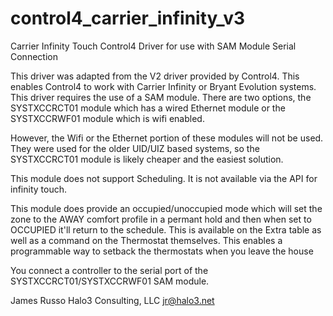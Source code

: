 # control4_carrier_infinity_v3
Carrier Infinity Touch Control4 Driver for use with SAM Module Serial Connection

This driver was adapted from the V2 driver provided by Control4. This enables
Control4 to work with Carrier Infinity or Bryant Evolution systems. This driver
requires the use of a SAM module. There are two options, the SYSTXCCRCT01 module
which has a wired Ethernet module or the SYSTXCCRWF01 module which is wifi enabled.

However, the Wifi or the Ethernet portion of these modules will not be used. They were
used for the older UID/UIZ based systems, so the SYSTXCCRCT01 module is likely cheaper
and the easiest solution. 

This module does not support Scheduling. It is not available via the API for infinity touch.

This module does provide an occupied/unoccupied mode which will set the zone to the AWAY comfort
profile in a permant hold and then when set to OCCUPIED it'll return to the schedule. This is available
on the Extra table as well as a command on the Thermostat themselves. This enables a programmable way to
setback the thermostats when you leave the house

You connect a controller to the serial port of the SYSTXCCRCT01/SYSTXCCRWF01 SAM module.

James Russo
Halo3 Consulting, LLC
jr@halo3.net
